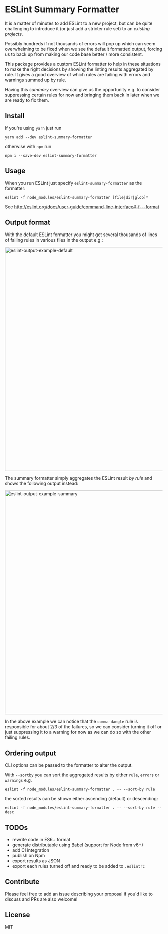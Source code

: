 # ESLint Summary Formatter

It is a matter of minutes to add ESLint to a new project, but can be quite challenging to introduce it (or just add a stricter rule set) to an _existing projects_.

Possibly hundreds if not thousands of errors will pop up which can seem overwhelming to be fixed when we see the default formatted output, forcing us to back up from making our code base better / more consistent.

This package provides a custom ESLint formatter to help in these situations to make the right decisions by showing the linting results aggregated by rule. It gives a good overview of which rules are failing with errors and warnings summed up by rule.

Having this _summary_ overview can give us the opportunity e.g. to consider suppressing certain rules for now and bringing them back in later when we are ready to fix them.

## Install

If you're using `yarn` just run

```
yarn add --dev eslint-summary-formatter
```

otherwise with `npm` run

```
npm i --save-dev eslint-summary-formatter
```

## Usage

When you run ESLint just specify `eslint-summary-formatter` as the formatter:

```
eslint -f node_modules/eslint-summary-formatter [file|dir|glob]*
```

See http://eslint.org/docs/user-guide/command-line-interface#-f---format

## Output format

With the default ESLint formatter you might get several thousands of lines of failing rules in various files in the output e.g.:

<img width="715" alt="eslint-output-example-default" src="https://user-images.githubusercontent.com/220661/28670749-ff50aae6-72d1-11e7-8458-da73ae458cd2.png">

The summary formatter simply aggregates the ESLint result _by rule_ and shows the following output instead:

<img width="715" alt="eslint-output-example-summary" src="https://user-images.githubusercontent.com/220661/28670748-ff4cff36-72d1-11e7-8fc0-b0d6a12c69ea.png">

In the above example we can notice that the `comma-dangle` rule is responsible for about 2/3 of the failures, so we can consider turning it off or just suppressing it to a warning for now as we can do so with the other failing rules.

## Ordering output

CLI options can be passed to the formatter to alter the output.

With `--sortby` you can sort the aggregated results by either `rule`, `errors` or `warnings` e.g.

```
eslint -f node_modules/eslint-summary-formatter . -- --sort-by rule
```

the sorted results can be shown either ascending (default) or descending:

```
eslint -f node_modules/eslint-summary-formatter . -- --sort-by rule --desc
```

## TODOs

- rewrite code in ES6+ format
- generate distributable using Babel (support for Node from v6+)
- add CI integration
- publish on Npm
- export results as JSON
- export each rules turned off and ready to be added to `.eslintrc`

## Contribute

Please feel free to add an issue describing your proposal if you'd like to discuss and PRs are also welcome!

## License

MIT
